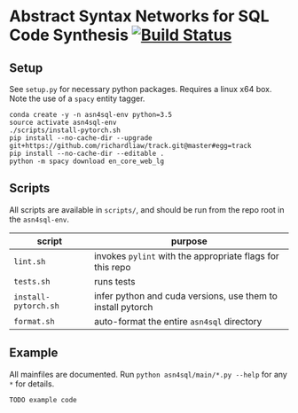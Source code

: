 # Abstract Syntax Networks for SQL Code Synthesis [![Build Status](https://travis-ci.com/vlad17/asn4sql.svg?token=xAqzxKFpxN3pG4om3z4n&branch=master)](https://travis-ci.com/vlad17/asn4sql)

## Setup

See `setup.py` for necessary python packages. Requires a linux x64 box. Note the use of a `spacy` entity tagger.

```
conda create -y -n asn4sql-env python=3.5
source activate asn4sql-env
./scripts/install-pytorch.sh
pip install --no-cache-dir --upgrade git+https://github.com/richardliaw/track.git@master#egg=track
pip install --no-cache-dir --editable .
python -m spacy download en_core_web_lg
```

## Scripts

All scripts are available in `scripts/`, and should be run from the repo root in the `asn4sql-env`.

| script | purpose |
| ------ | ------- |
| `lint.sh` | invokes `pylint` with the appropriate flags for this repo |
| `tests.sh` | runs tests |
| `install-pytorch.sh` | infer python and cuda versions, use them to install pytorch |
| `format.sh` | auto-format the entire `asn4sql` directory |

## Example

All mainfiles are documented. Run `python asn4sql/main/*.py --help` for any `*` for details.

```
TODO example code
```
